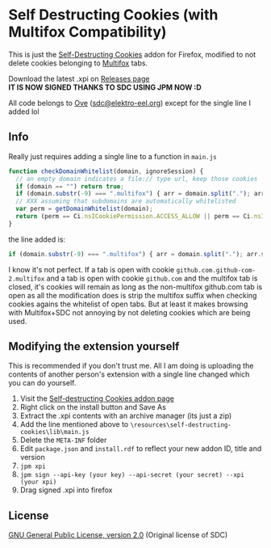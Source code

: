 # Self Destructing Cookies (with Multifox Compatibility)
This is just the [Self-Destructing Cookies](https://addons.mozilla.org/en-US/firefox/addon/self-destructing-cookies/) addon for Firefox, modified to not delete cookies belonging to [Multifox](https://addons.mozilla.org/en-US/firefox/addon/multifox/) tabs.

Download the latest .xpi on [Releases page](https://github.com/berrythesoftwarecodeprogrammar/Self-Destructing-Cookies-Multifox-patch/releases)  
**IT IS NOW SIGNED THANKS TO SDC USING JPM NOW :D**

All code belongs to [Ove](https://addons.mozilla.org/en-US/firefox/user/ovso/) (sdc@elektro-eel.org) except for the single line I added lol

## Info

Really just requires adding a single line to a function in `main.js`

```javascript
function checkDomainWhitelist(domain, ignoreSession) {
  // an empty domain indicates a file:// type url, keep those cookies
  if (domain == "") return true;
  if (domain.substr(-9) === ".multifox") { arr = domain.split("."); arr.splice(-2,2); domain = arr.join("."); } //brr
  // XXX assuming that subdomains are automatically whitelisted
  var perm = getDomainWhitelist(domain);
  return (perm == Ci.nsICookiePermission.ACCESS_ALLOW || perm == Ci.nsICookiePermission.ACCESS_ALLOW_FIRST_PARTY_ONLY || (!ignoreSession && perm == Ci.nsICookiePermission.ACCESS_SESSION));
}
```

the line added is:
```javascript
if (domain.substr(-9) === ".multifox") { arr = domain.split("."); arr.splice(-2,2); domain = arr.join("."); } //brr
```

I know it's not perfect. If a tab is open with cookie `github.com.github-com-2.multifox` and a tab is open with cookie `github.com` and the multifox tab is closed, it's cookies will remain as long as the non-multifox github.com tab is open as all the modification does is strip the multifox suffix when checking cookies agains the whitelist of open tabs. But at least it makes browsing with Multifox+SDC not annoying by not deleting cookies which are being used.

## Modifying the extension yourself

This is recommended if you don't trust me. All I am doing is uploading the contents of another person's extension with a single line changed which you can do yourself. 

1. Visit the [Self-destructing Cookies addon page](https://addons.mozilla.org/en-US/firefox/addon/self-destructing-cookies/)
2. Right click on the install button and Save As
3. Extract the .xpi contents with an archive manager (its just a zip)
4. Add the line mentioned above to `\resources\self-destructing-cookies\lib\main.js`
5. Delete the `META-INF` folder
6. Edit `package.json` and `install.rdf` to reflect your new addon ID, title and version
7. `jpm xpi`
8. `jpm sign --api-key (your key) --api-secret (your secret) --xpi (your xpi)`
9. Drag signed .xpi into firefox

## License 
[GNU General Public License, version 2.0](http://www.gnu.org/licenses/gpl-2.0.html) (Original license of SDC)
